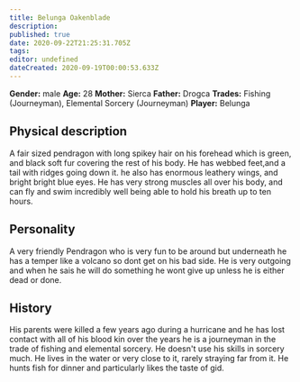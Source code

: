 ```yaml
---
title: Belunga Oakenblade
description: 
published: true
date: 2020-09-22T21:25:31.705Z
tags: 
editor: undefined
dateCreated: 2020-09-19T00:00:53.633Z
---
```


**Gender:** male
**Age:** 28
**Mother:** Sierca
**Father:** Drogca
**Trades:** Fishing (Journeyman), Elemental Sorcery (Journeyman)
**Player:** Belunga

## Physical description

A fair sized pendragon with long spikey hair on his forehead which is green, and black soft fur covering the rest of his body. He has webbed feet,and a tail with ridges going down it. he also has enormous leathery wings, and bright bright blue eyes. He has very strong muscles all over his body, and can fly and swim incredibly well being able to hold his breath up to ten hours.

## Personality

A very friendly Pendragon who is very fun to be around but underneath he has a temper like a volcano so dont get on his bad side. He is very outgoing and when he sais he will do something he wont give up unless he is either dead or done.

## History

His parents were killed a few years ago during a hurricane and he has lost contact with all of his blood kin over the years he is a journeyman in the trade of fishing and elemental sorcery. He doesn't use his skills in sorcery much. He lives in the water or very close to it, rarely straying far from it. He hunts fish for dinner and particularly likes the taste of gid.